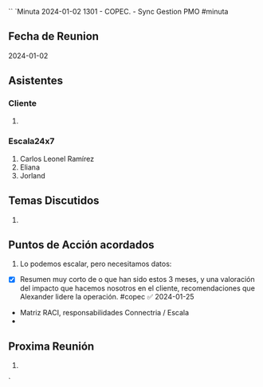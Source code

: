 ``
`Minuta 2024-01-02 1301 - COPEC. - Sync Gestion PMO
#minuta
## Fecha de Reunion
2024-01-02

## Asistentes

### Cliente
1. 
### Escala24x7
1. Carlos Leonel Ramírez
2. Eliana
3. Jorland

## Temas Discutidos
1. 

## Puntos de Acción acordados
1. Lo podemos escalar, pero necesitamos datos:
- [x] Resumen muy corto de o que han sido estos 3 meses, y una valoración del impacto que hacemos nosotros en el cliente, recomendaciones que Alexander lidere la operación. #copec ✅ 2024-01-25
- Matriz RACI, responsabilidades Connectria / Escala
- 

## Proxima Reunión
1.  

`